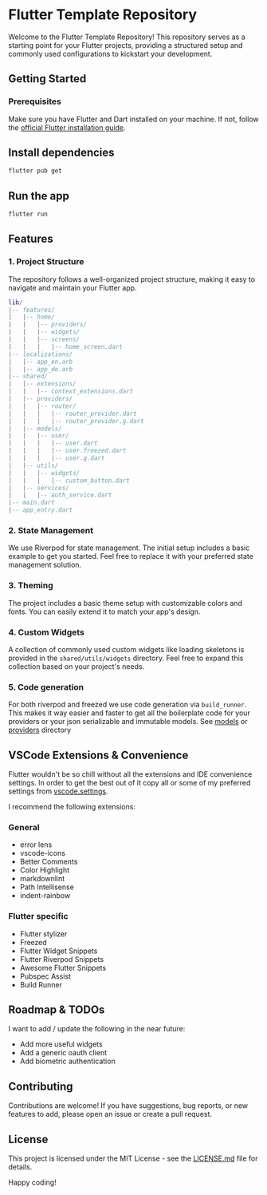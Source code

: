 # Flutter Template Repository

Welcome to the Flutter Template Repository! This repository serves as a starting point for your Flutter projects, providing a structured setup and commonly used configurations to kickstart your development.

## Getting Started

### Prerequisites

Make sure you have Flutter and Dart installed on your machine. If not, follow the [official Flutter installation guide](https://flutter.dev/docs/get-started/install).

## Install dependencies

```bash
flutter pub get
```

## Run the app

```bash
flutter run
```

## Features

### 1. Project Structure

The repository follows a well-organized project structure, making it easy to navigate and maintain your Flutter app.

```lua
lib/
|-- features/
|   |-- home/
|   |   |-- providers/
|   |   |-- widgets/
|   |   |-- screens/
|   |   |   |-- home_screen.dart
|-- localizations/
|   |-- app_en.arb
|   |-- app_de.arb
|-- shared/
|   |-- extensions/
|   |   |-- context_extensions.dart
|   |-- providers/
|   |   |-- router/
|   |   |   |-- router_provider.dart
|   |   |   |-- router_provider.g.dart
|   |-- models/
|   |   |-- user/
|   |   |   |-- user.dart
|   |   |   |-- user.freezed.dart
|   |   |   |-- user.g.dart
|   |-- utils/
|   |   |-- widgets/
|   |   |   |-- custom_button.dart
|   |-- services/
|   |   |-- auth_service.dart
|-- main.dart
|-- app_entry.dart
```

### 2. State Management

We use Riverpod for state management. The initial setup includes a basic example to get you started. Feel free to replace it with your preferred state management solution.

### 3. Theming

The project includes a basic theme setup with customizable colors and fonts. You can easily extend it to match your app's design.

### 4. Custom Widgets

A collection of commonly used custom widgets like loading skeletons is provided in the `shared/utils/widgets` directory. Feel free to expand this collection based on your project's needs.

### 5. Code generation

For both riverpod and freezed we use code generation via `build_runner`. This makes it way easier and faster to get all the boilerplate code for your providers or your json serializable and immutable models.
See [models](/lib/shared/models) or [providers](/lib/shared/providers) directory

## VSCode Extensions & Convenience

Flutter wouldn't be so chill without all the extensions and IDE convenience settings. In order to get the best out of it copy all or some of my preferred settings from [vscode.settings](.vscode.settings.json).

I recommend the following extensions:

### General

- error lens
- vscode-icons
- Better Comments
- Color Highlight
- markdownlint
- Path Intellisense
- indent-rainbow

### Flutter specific

- Flutter stylizer
- Freezed
- Flutter Widget Snippets
- Flutter Riverpod Snippets
- Awesome Flutter Snippets
- Pubspec Assist
- Build Runner

## Roadmap & TODOs

I want to add / update the following in the near future:

- Add more useful widgets
- Add a generic oauth client
- Add biometric authentication

## Contributing

Contributions are welcome! If you have suggestions, bug reports, or new features to add, please open an issue or create a pull request.

## License

This project is licensed under the MIT License - see the [LICENSE.md](LICENSE.md) file for details.

Happy coding!

